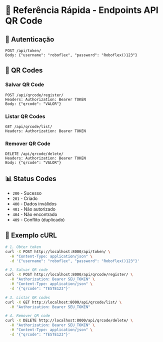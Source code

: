 # 🚀 Referência Rápida - Endpoints API QR Code

## 🔑 Autenticação
```
POST /api/token/
Body: {"username": "roboflex", "password": "Roboflex()123"}
```

## 📱 QR Codes

### Salvar QR Code
```
POST /api/qrcode/register/
Headers: Authorization: Bearer TOKEN
Body: {"qrcode": "VALOR"}
```

### Listar QR Codes
```
GET /api/qrcode/list/
Headers: Authorization: Bearer TOKEN
```

### Remover QR Code
```
DELETE /api/qrcode/delete/
Headers: Authorization: Bearer TOKEN
Body: {"qrcode": "VALOR"}
```

## 📊 Status Codes
- `200` - Sucesso
- `201` - Criado
- `400` - Dados inválidos
- `401` - Não autorizado
- `404` - Não encontrado
- `409` - Conflito (duplicado)

## 🧪 Exemplo cURL
```bash
# 1. Obter token
curl -X POST http://localhost:8000/api/token/ \
  -H "Content-Type: application/json" \
  -d '{"username": "roboflex", "password": "Roboflex()123"}'

# 2. Salvar QR code
curl -X POST http://localhost:8000/api/qrcode/register/ \
  -H "Authorization: Bearer SEU_TOKEN" \
  -H "Content-Type: application/json" \
  -d '{"qrcode": "TESTE123"}'

# 3. Listar QR codes
curl -X GET http://localhost:8000/api/qrcode/list/ \
  -H "Authorization: Bearer SEU_TOKEN"

# 4. Remover QR code
curl -X DELETE http://localhost:8000/api/qrcode/delete/ \
  -H "Authorization: Bearer SEU_TOKEN" \
  -H "Content-Type: application/json" \
  -d '{"qrcode": "TESTE123"}'
``` 